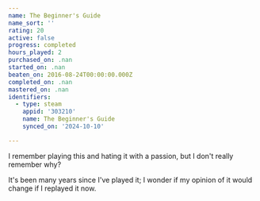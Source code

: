 ```yaml
---
name: The Beginner's Guide
name_sort: ''
rating: 20
active: false
progress: completed
hours_played: 2
purchased_on: .nan
started_on: .nan
beaten_on: 2016-08-24T00:00:00.000Z
completed_on: .nan
mastered_on: .nan
identifiers:
  - type: steam
    appid: '303210'
    name: The Beginner's Guide
    synced_on: '2024-10-10'

---
```

I remember playing this and hating it with a passion, but I don't really remember why?

It's been many years since I've played it; I wonder if my opinion of it would change if I replayed it now.
